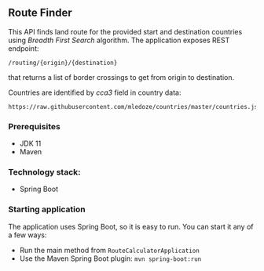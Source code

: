 ## Route Finder
This API finds land route for the provided start and destination countries using _Breadth First Search_ algorithm.
The application exposes REST endpoint: 
```
/routing/{origin}/{destination} 
```
that returns a list of border crossings to get from origin to destination.

Countries are identified by *cca3* field in country data:
```
https://raw.githubusercontent.com/mledoze/countries/master/countries.json
```

### Prerequisites
- JDK 11
- Maven


### Technology stack:
* Spring Boot


### Starting application
The application uses Spring Boot, so it is easy to run.  You can start it any of a few ways:

- Run the main method from `RouteCalculatorApplication`
- Use the Maven Spring Boot plugin: `mvn spring-boot:run`

